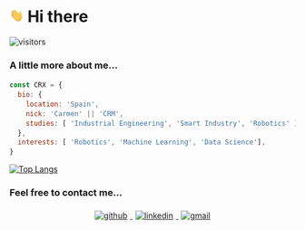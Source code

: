 # <img src="https://raw.githubusercontent.com/ABSphreak/ABSphreak/master/gifs/Hi.gif" width="25px"> Hi there

![visitors](https://visitor-badge.glitch.me/badge?page_id=crxcrm/crxcrm)

### A little more about me...

```js
const CRX = {
  bio: {
    location: 'Spain',
    nick: 'Carmen' || 'CRM',
    studies: [ 'Industrial Engineering', 'Smart Industry', 'Robotics' ]
  },
  interests: [ 'Robotics', 'Machine Learning', 'Data Science'],
}
```

[![Top Langs](https://github-readme-stats.vercel.app/api/top-langs/?username=crxcrm&layout=compact&count_private=true&theme=midnight-purple)](https://github.com/anuraghazra/github-readme-stats)


### Feel free to contact me...

<p align="center">
	<a href="https://github.com/crxcrm" target="_blank">
		<img alt="github" src="https://img.icons8.com/stickers/344/github.png" style="padding: 5px;" width="10%">
	</a>
	<a href="https://www.linkedin.com/in/maria-del-carmen-rubiales-mena/" target="_blank">
		<img alt="linkedin" src="https://img.icons8.com/stickers/344/linkedin.png" style="padding: 5px;" width="10%">
	</a>
	<a href="mailto:carmenrubialesmena@gmail.com" target="_blank">
		<img alt="gmail" src="https://img.icons8.com/stickers/344/gmail-login.png" style="padding: 5px;" width="10%">
	</a>
</p>

